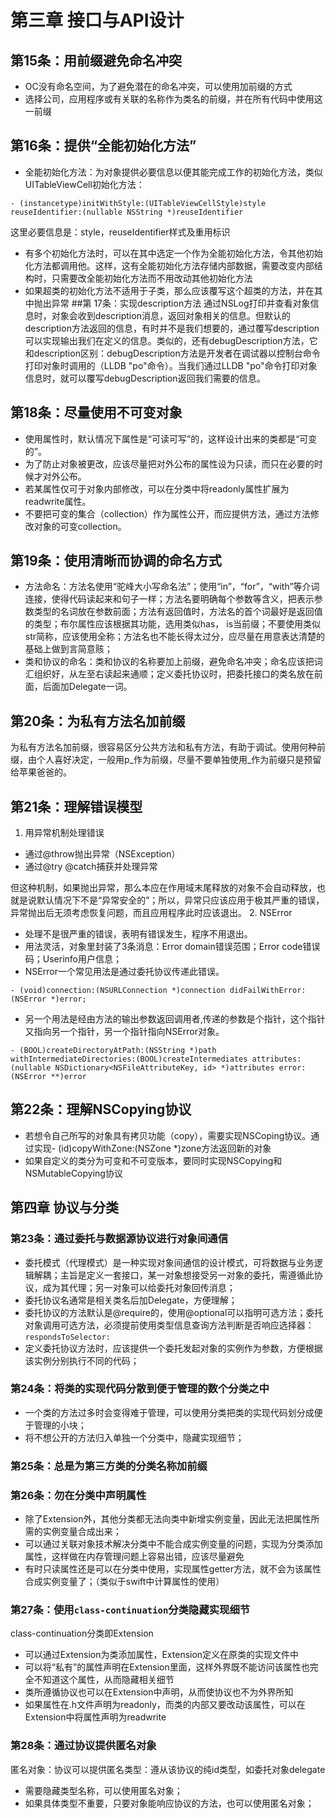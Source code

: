 # 第三章 接口与API设计
## 第15条：用前缀避免命名冲突
- OC没有命名空间，为了避免潜在的命名冲突，可以使用加前缀的方式
- 选择公司，应用程序或有关联的名称作为类名的前缀，并在所有代码中使用这一前缀
## 第16条：提供“全能初始化方法”
- 全能初始化方法：为对象提供必要信息以便其能完成工作的初始化方法，类似UITableViewCell初始化方法：
```
- (instancetype)initWithStyle:(UITableViewCellStyle)style reuseIdentifier:(nullable NSString *)reuseIdentifier
```
这里必要信息是：style，reuseIdentifier样式及重用标识
- 有多个初始化方法时，可以在其中选定一个作为全能初始化方法，令其他初始化方法都调用他。这样，这有全能初始化方法存储内部数据，需要改变内部结构时，只需要改全能初始化方法而不用改动其他初始化方法
- 如果超类的初始化方法不适用于子类，那么应该覆写这个超类的方法，并在其中抛出异常
##第 17条：实现description方法
通过NSLog打印并查看对象信息时，对象会收到description消息，返回对象相关的信息。但默认的description方法返回的信息，有时并不是我们想要的，通过覆写description可以实现输出我们在定义的信息。类似的，还有debugDescription方法，它和description区别：debugDescription方法是开发者在调试器以控制台命令打印对象时调用的（LLDB "po"命令）。当我们通过LLDB "po"命令打印对象信息时，就可以覆写debugDescription返回我们需要的信息。
## 第18条：尽量使用不可变对象
- 使用属性时，默认情况下属性是“可读可写”的，这样设计出来的类都是“可变的”。
- 为了防止对象被更改，应该尽量把对外公布的属性设为只读，而只在必要的时候才对外公布。
- 若某属性仅可于对象内部修改，可以在分类中将readonly属性扩展为readwrite属性。
- 不要把可变的集合（collection）作为属性公开，而应提供方法，通过方法修改对象的可变collection。
## 第19条：使用清晰而协调的命名方式
- 方法命名：方法名使用“驼峰大小写命名法”；使用“in”，“for”，“with”等介词连接，使得代码读起来和句子一样；方法名要明确每个参数等含义，把表示参数类型的名词放在参数前面；方法有返回值时，方法名的首个词最好是返回值的类型；布尔属性应该根据其功能，选用类似has， is当前缀；不要使用类似str简称，应该使用全称；方法名也不能长得太过分，应尽量在用意表达清楚的基础上做到言简意赅；
- 类和协议的命名：类和协议的名称要加上前缀，避免命名冲突；命名应该把词汇组织好，从左至右读起来通顺；定义委托协议时，把委托接口的类名放在前面，后面加Delegate一词。
## 第20条：为私有方法名加前缀
为私有方法名加前缀，很容易区分公共方法和私有方法，有助于调试。使用何种前缀，由个人喜好决定，一般用p_作为前缀，尽量不要单独使用_作为前缀只是预留给苹果爸爸的。
## 第21条：理解错误模型
1. 用异常机制处理错误
- 通过@throw抛出异常（NSException）
- 通过@try @catch捕获并处理异常

但这种机制，如果抛出异常，那么本应在作用域末尾释放的对象不会自动释放，也就是说默认情况下不是“异常安全的”；所以，异常只应该应用于极其严重的错误，异常抛出后无须考虑恢复问题，而且应用程序此时应该退出。
2. NSError
- 处理不是很严重的错误，表明有错误发生，程序不用退出。
- 用法灵活，对象里封装了3条消息：Error domain错误范围；Error code错误码；Userinfo用户信息；
- NSError一个常见用法是通过委托协议传递此错误。
```
- (void)connection:(NSURLConnection *)connection didFailWithError:(NSError *)error;
```
- 另一个用法是经由方法的输出参数返回调用者,传递的参数是个指针，这个指针又指向另一个指针，另一个指针指向NSError对象。
```
- (BOOL)createDirectoryAtPath:(NSString *)path withIntermediateDirectories:(BOOL)createIntermediates attributes:(nullable NSDictionary<NSFileAttributeKey, id> *)attributes error:(NSError **)error
```
## 第22条：理解NSCopying协议
- 若想令自己所写的对象具有拷贝功能（copy），需要实现NSCoping协议。通过实现- (id)copyWithZone:(NSZone *)zone方法返回新的对象
- 如果自定义的类分为可变和不可变版本，要同时实现NSCopying和NSMutableCopying协议

## 第四章 协议与分类
### 第23条：通过委托与数据源协议进行对象间通信
- 委托模式（代理模式）是一种实现对象间通信的设计模式，可将数据与业务逻辑解耦；主旨是定义一套接口，某一对象想接受另一对象的委托，需遵循此协议，成为其代理；另一对象可以给委托对象回传消息；
- 委托协议名通常是相关类名后加Delegate，方便理解；
- 委托协议的方法默认是@require的，使用@optional可以指明可选方法；委托对象调用可选方法，必须提前使用类型信息查询方法判断是否响应选择器：`respondsToSelector:`
- 定义委托协议方法时，应该提供一个委托发起对象的实例作为参数，方便根据该实例分别执行不同的代码；
### 第24条：将类的实现代码分散到便于管理的数个分类之中
- 一个类的方法过多时会变得难于管理，可以使用分类把类的实现代码划分成便于管理的小块；
- 将不想公开的方法归入单独一个分类中，隐藏实现细节；
### 第25条：总是为第三方类的分类名称加前缀
### 第26条：勿在分类中声明属性
- 除了Extension外，其他分类都无法向类中新增实例变量，因此无法把属性所需的实例变量合成出来；
- 可以通过关联对象技术解决分类中不能合成实例变量的问题，实现为分类添加属性，这样做在内存管理问题上容易出错，应该尽量避免
- 有时只读属性还是可以在分类中使用，实现属性getter方法，就不会为该属性合成实例变量了；（类似于swift中计算属性的使用）
### 第27条：使用`class-continuation`分类隐藏实现细节
class-continuation分类即Extension
- 可以通过Extension为类添加属性，Extension定义在原类的实现文件中
- 可以将“私有”的属性声明在Extension里面，这样外界既不能访问该属性也完全不知道这个属性，从而隐藏相关细节
- 类所遵循协议也可以在Extension中声明，从而使协议也不为外界所知
- 如果属性在.h文件声明为readonly，而类的内部又要改动该属性，可以在Extension中将属性声明为readwrite
### 第28条：通过协议提供匿名对象
匿名对象：协议可以提供匿名类型：遵从该协议的纯id类型，如委托对象delegate
- 需要隐藏类型名称，可以使用匿名对象；
- 如果具体类型不重要，只要对象能响应协议的方法，也可以使用匿名对象；
